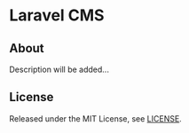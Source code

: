 # Laravel CMS

## About

Description will be added...

## License

Released under the MIT License, see [LICENSE](LICENSE).
